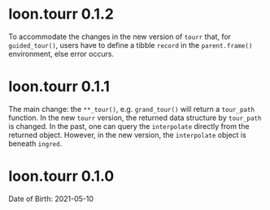 # loon.tourr 0.1.2

To accommodate the changes in the new version of `tourr` that, for `guided_tour()`, users have to define a tibble `record` in the `parent.frame()` environment, else error occurs.  

# loon.tourr 0.1.1

The main change: the `**_tour()`, e.g. `grand_tour()` will return a `tour_path` function. In the new `tourr` version, the returned data structure by `tour_path` is changed. In the past, one can query the `interpolate` directly from the returned object. However, in the new version, the `interpolate` object is beneath `ingred`.

# loon.tourr 0.1.0

Date of Birth: 2021-05-10
